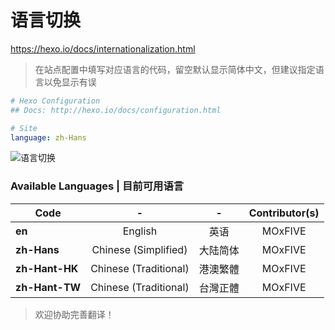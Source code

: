# 语言切换

https://hexo.io/docs/internationalization.html

<blockquote class='note'> 在站点配置中填写对应语言的代码，留空默认显示简体中文，但建议指定语言以免显示有误</blockquote>

```yaml
# Hexo Configuration
## Docs: http://hexo.io/docs/configuration.html

# Site
language: zh-Hans
```

![语言切换](/src/i18n-setup.png)

### Available Languages | 目前可用语言

| Code           | -                     | -        | Contributor(s) |
|----------------|:-----------------------:|:----------:|:--------------:|
| **en**         | English               | 英语     |     MOxFIVE    |
| **zh-Hans**    | Chinese (Simplified)  | 大陆简体 |     MOxFIVE    |
| **zh-Hant-HK** | Chinese (Traditional) | 港澳繁體 |     MOxFIVE    |
| **zh-Hant-TW** | Chinese (Traditional) | 台灣正體 |     MOxFIVE    |

<blockquote class='advisement'>欢迎协助完善翻译！</blockquote>


